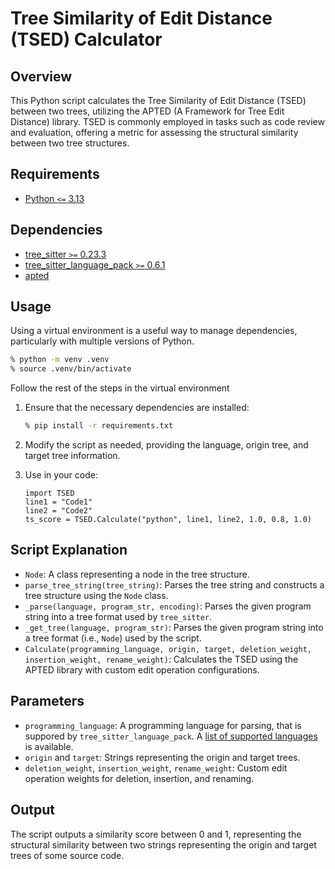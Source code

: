 # Tree Similarity of Edit Distance (TSED) Calculator

## Overview

This Python script calculates the Tree Similarity of Edit Distance (TSED) between two trees, utilizing the APTED (A Framework for Tree Edit Distance) library. TSED is commonly employed in tasks such as code review and evaluation, offering a metric for assessing the structural similarity between two tree structures.


## Requirements

 - [Python `<=` 3.13](https://www.python.org/doc/versions/)

## Dependencies

- [tree_sitter `>=` 0.23.3](https://pypi.org/project/tree-sitter/)
- [tree_sitter_language_pack `>=` 0.6.1](https://pypi.org/project/tree-sitter-languages/)
- [apted](https://pypi.org/project/apted/)

## Usage

Using a virtual environment is a useful way to manage dependencies,
particularly with multiple versions of Python.

```sh
% python -m venv .venv
% source .venv/bin/activate
```

Follow the rest of the steps in the virtual environment

1. Ensure that the necessary dependencies are installed:

    ```sh
    % pip install -r requirements.txt
    ```

2. Modify the script as needed, providing the language, origin tree, and target tree information.

3. Use in your code:

    ```
    import TSED
    line1 = "Code1"
    line2 = "Code2"
    ts_score = TSED.Calculate("python", line1, line2, 1.0, 0.8, 1.0)
    ```

## Script Explanation

- `Node`: A class representing a node in the tree structure.
- `parse_tree_string(tree_string)`: Parses the tree string and constructs a tree
    structure using the `Node` class.
- `_parse(language, program_str, encoding)`: Parses the given program string
    into a tree format used by `tree_sitter`.
- `_get_tree(language, program_str)`: Parses the given program string into a
    tree format (i.e., `Node`) used by the script.
- `Calculate(programming_language, origin, target, deletion_weight, insertion_weight, rename_weight)`:
    Calculates the TSED using the APTED library with custom edit operation configurations.

## Parameters

- `programming_language`: A programming language for parsing, that is suppored by
    `tree_sitter_language_pack`. A [list of supported languages](https://github.com/Goldziher/tree-sitter-language-pack/tree/main?tab=readme-ov-file#available-languages) is available.
- `origin` and `target`: Strings representing the origin and target trees.
- `deletion_weight`, `insertion_weight`, `rename_weight`: Custom edit operation weights for deletion, insertion, and renaming.

## Output

The script outputs a similarity score between 0 and 1, representing the
structural similarity between two strings representing the origin and target
trees of some source code.
